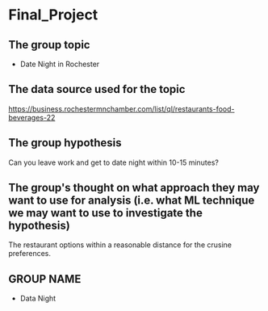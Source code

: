 # Final_Project

## The group topic
- Date Night in Rochester


## The data source used for the topic

https://business.rochestermnchamber.com/list/ql/restaurants-food-beverages-22


## The group hypothesis
Can you leave work and get to date night within 10-15 minutes?


## The group's thought on what approach they may want to use for analysis (i.e. what ML technique we may want to use to investigate the hypothesis)
The restaurant options within a reasonable distance for the crusine preferences. 

## GROUP NAME 
- Data Night
